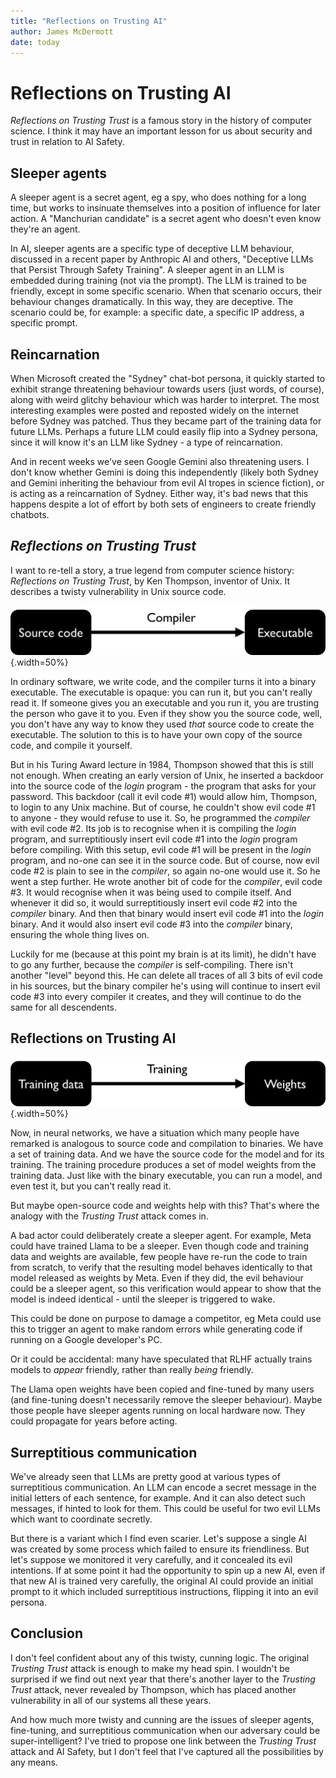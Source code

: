 ```yaml
---
title: "Reflections on Trusting AI"
author: James McDermott
date: today
---
```


# Reflections on Trusting AI

*Reflections on Trusting Trust* is a famous story in the history of computer science. I think it may have an important lesson for us about security and trust in relation to AI Safety.


## Sleeper agents

A sleeper agent is a secret agent, eg a spy, who does nothing for a long time, but works to insinuate themselves into a position of influence for later action. A "Manchurian candidate" is a secret agent who doesn't even know they're an agent.

In AI, sleeper agents are a specific type of deceptive LLM behaviour, discussed in a recent paper by Anthropic AI and others, "Deceptive LLMs that Persist Through Safety Training". A sleeper agent in an LLM is embedded during training (not via the prompt). The LLM is trained to be friendly, except in some specific scenario. When that scenario occurs, their behaviour changes dramatically. In this way, they are deceptive. The scenario could be, for example: a specific date, a specific IP address, a specific prompt.


## Reincarnation

When Microsoft created the "Sydney" chat-bot persona, it quickly started to exhibit strange threatening behaviour towards users (just words, of course), along with weird glitchy behaviour which was harder to interpret. The most interesting examples were posted and reposted widely on the internet before Sydney was patched. Thus they became part of the training data for future LLMs. Perhaps a future LLM could easily flip into a Sydney persona, since it will know it's an LLM like Sydney - a type of reincarnation.

And in recent weeks we've seen Google Gemini also threatening users. I don't know whether Gemini is doing this independently (likely both Sydney and Gemini inheriting the behaviour from evil AI tropes in science fiction), or is acting as a reincarnation of Sydney. Either way, it's bad news that this happens despite a lot of effort by both sets of engineers to create friendly chatbots.


## *Reflections on Trusting Trust*

I want to re-tell a story, a true legend from computer science history: *Reflections on Trusting Trust*, by Ken Thompson, inventor of Unix. It describes a twisty vulnerability in Unix source code. 

![Code, compiler, binary](../images/2024-03-03-whats-your-pdoom/ai-safety-compiler.png){.width=50%}

In ordinary software, we write code, and the compiler turns it into a binary executable. The executable is opaque: you can run it, but you can't really read it. If someone gives you an executable and you run it, you are trusting the person who gave it to you. Even if they show you the source code, well, you don't have any way to know they used *that* source code to create the executable. The solution to this is to have your own copy of the source code, and compile it yourself.

But in his Turing Award lecture in 1984, Thompson showed that this is still not enough. When creating an early version of Unix, he inserted a backdoor into the source code of the *login* program - the program that asks for your password. This backdoor (call it evil code #1) would allow him, Thompson, to login to any Unix machine. But of course, he couldn't show evil code #1 to anyone - they would refuse to use it. So, he programmed the *compiler* with evil code #2. Its job is to recognise when it is compiling the *login* program, and surreptitiously insert evil code #1 into the *login* program before compiling. With this setup, evil code #1 will be present in the *login* program, and no-one can see it in the source code. But of course, now evil code #2 is plain to see in the *compiler*, so again no-one would use it. So he went a step further. He wrote another bit of code for the *compiler*, evil code #3. It would recognise when it was being used to compile itself. And whenever it did so, it would surreptitiously insert evil code #2 into the *compiler* binary. And then that binary would insert evil code #1 into the *login* binary. And it would also insert evil code #3 into the *compiler* binary, ensuring the whole thing lives on.

Luckily for me (because at this point my brain is at its limit), he didn't have to go any further, because the *compiler* is self-compiling. There isn't another "level" beyond this. He can delete all traces of all 3 bits of evil code in his sources, but the binary compiler he's using will continue to insert evil code #3 into every compiler it creates, and they will continue to do the same for all descendents.


## Reflections on Trusting AI

![Training data, code and training, model weights](../images/2024-03-03-whats-your-pdoom/ai-safety-training.png){.width=50%}

Now, in neural networks, we have a situation which many people have remarked is analogous to source code and compilation to binaries. We have a set of training data. And we have the source code for the model and for its training. The training procedure produces a set of model weights from the training data. Just like with the binary executable, you can run a model, and even test it, but you can't really read it. 

But maybe open-source code and weights help with this? That's where the analogy with the *Trusting Trust* attack comes in.

A bad actor could deliberately create a sleeper agent. For example, Meta could have trained Llama to be a sleeper. Even though code and training data and weights are available, few people have re-run the code to train from scratch, to verify that the resulting model behaves identically to that model released as weights by Meta. Even if they did, the evil behaviour could be a sleeper agent, so this verification would appear to show that the model is indeed identical - until the sleeper is triggered to wake.

This could be done on purpose to damage a competitor, eg Meta could use this to trigger an agent to make random errors while generating code if running on a Google developer's PC. 

Or it could be accidental: many have speculated that RLHF actually trains models to *appear* friendly, rather than really *being* friendly. 

The Llama open weights have been copied and fine-tuned by many users (and fine-tuning doesn't necessarily remove the sleeper behaviour). Maybe those people have sleeper agents running on local hardware now. They could propagate for years before acting.



## Surreptitious communication

We've already seen that LLMs are pretty good at various types of surreptitious communication. An LLM can encode a secret message in the initial letters of each sentence, for example. And it can also detect such messages, if hinted to look for them. This could be useful for two evil LLMs which want to coordinate secretly.

But there is a variant which I find even scarier. Let's suppose a single AI was created by some process which failed to ensure its friendliness. But let's suppose we monitored it very carefully, and it concealed its evil intentions. If at some point it had the opportunity to spin up a new AI, even if that new AI is trained very carefully, the original AI could provide an initial prompt to it which included surreptitious instructions, flipping it into an evil persona.

## Conclusion

I don't feel confident about any of this twisty, cunning logic. The original *Trusting Trust* attack is enough to make my head spin. I wouldn't be surprised if we find out next year that there's another layer to the *Trusting Trust* attack, never revealed by Thompson, which has placed another vulnerability in all of our systems all these years.

And how much more twisty and cunning are the issues of sleeper agents, fine-tuning, and surreptitious communication when our adversary could be super-intelligent? I've tried to propose one link between the *Trusting Trust* attack and AI Safety, but I don't feel that I've captured all the possibilities by any means. 